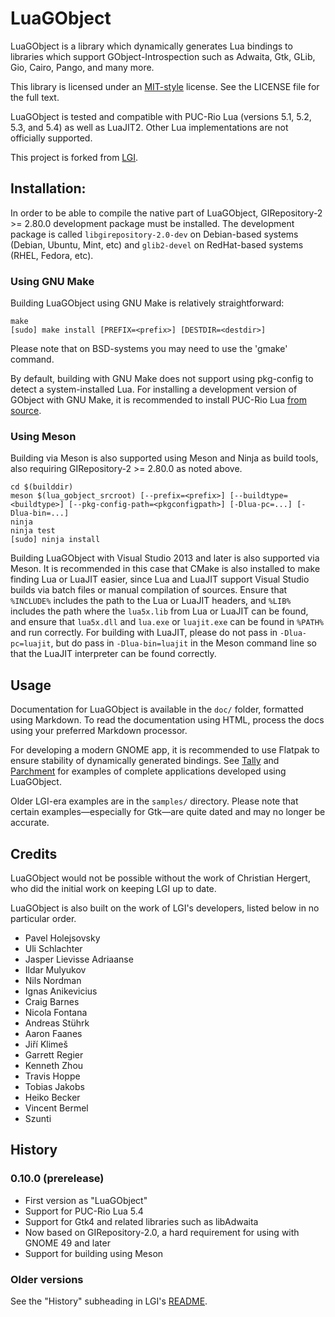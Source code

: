 # LuaGObject

LuaGObject is a library which dynamically generates Lua bindings to libraries
which support GObject-Introspection such as Adwaita, Gtk, GLib, Gio, Cairo,
Pango, and many more.

This library is licensed under an
[MIT-style](http://www.opensource.org/licenses/mit-license.php)
license. See the LICENSE file for the full text.

LuaGObject is tested and compatible with PUC-Rio Lua (versions 5.1, 5.2, 5.3,
and 5.4) as well as LuaJIT2. Other Lua implementations are not officially
supported.

This project is forked from [LGI](http://github.com/lgi-devs/lgi).

## Installation:

In order to be able to compile the native part of LuaGObject,
GIRepository-2 >= 2.80.0 development package must be installed. The development
package is called `libgirepository-2.0-dev` on Debian-based systems (Debian,
Ubuntu, Mint, etc) and `glib2-devel` on RedHat-based systems (RHEL, Fedora,
etc).

### Using GNU Make

Building LuaGObject using GNU Make is relatively straightforward:

    make
    [sudo] make install [PREFIX=<prefix>] [DESTDIR=<destdir>]

Please note that on BSD-systems you may need to use the 'gmake' command.

By default, building with GNU Make does not support using pkg-config to detect
a system-installed Lua. For installing a development version of GObject with GNU
Make, it is recommended to install PUC-Rio Lua
[from source](https://www.lua.org/download.html).

### Using Meson

Building via Meson is also supported using Meson and Ninja as build tools,
also requiring GIRepository-2 >= 2.80.0 as noted above.

    cd $(builddir)
    meson $(lua_gobject_srcroot) [--prefix=<prefix>] [--buildtype=<buildtype>] [--pkg-config-path=<pkgconfigpath>] [-Dlua-pc=...] [-Dlua-bin=...]
    ninja
    ninja test
    [sudo] ninja install

Building LuaGObject with Visual Studio 2013 and later is also supported via
Meson. It is recommended in this case that CMake is also installed to
make finding Lua or LuaJIT easier, since Lua and LuaJIT support Visual
Studio builds via batch files or manual compilation of sources. Ensure
that `%INCLUDE%` includes the path to the Lua or LuaJIT headers, and
`%LIB%` includes the path where the `lua5x.lib` from Lua or LuaJIT can be
found, and ensure that `lua5x.dll` and `lua.exe` or `luajit.exe` can be
found in `%PATH%` and run correctly. For building with LuaJIT, please do
not pass in `-Dlua-pc=luajit`, but do pass in `-Dlua-bin=luajit` in the
Meson command line so that the LuaJIT interpreter can be found correctly.

## Usage

Documentation for LuaGObject is available in the `doc/` folder, formatted using
Markdown. To read the documentation using HTML, process the docs using your
preferred Markdown processor.

For developing a modern GNOME app, it is recommended to use Flatpak to ensure
stability of dynamically generated bindings. See
[Tally](https://github.com/vtrlx/tally) and
[Parchment](https://github.com/vtrlx/parchment) for examples of complete
applications developed using LuaGObject.

Older LGI-era examples are in the `samples/` directory. Please note that certain
examples—especially for Gtk—are quite dated and may no longer be accurate.

## Credits

LuaGObject would not be possible without the work of Christian Hergert, who
did the initial work on keeping LGI up to date.

LuaGObject is also built on the work of LGI's developers, listed below in no
particular order.

- Pavel Holejsovsky
- Uli Schlachter
- Jasper Lievisse Adriaanse
- Ildar Mulyukov
- Nils Nordman
- Ignas Anikevicius
- Craig Barnes
- Nicola Fontana
- Andreas Stührk
- Aaron Faanes
- Jiří Klimeš
- Garrett Regier
- Kenneth Zhou
- Travis Hoppe
- Tobias Jakobs
- Heiko Becker
- Vincent Bermel
- Szunti

## History

### 0.10.0 (prerelease)

- First version as "LuaGObject"
- Support for PUC-Rio Lua 5.4
- Support for Gtk4 and related libraries such as libAdwaita
- Now based on GIRepository-2.0, a hard requirement for using with GNOME 49 and
  later
- Support for building using Meson

### Older versions

See the "History" subheading in LGI's
[README](http://github.com/lgi-devs/lgi#history).
